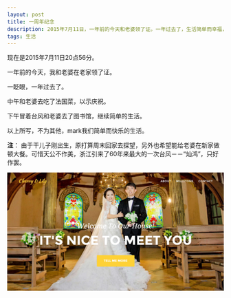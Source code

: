 ```yaml
---
layout: post
title: 一周年纪念
description: 2015年7月11日，一年前的今天和老婆领了证。一年过去了，生活简单而幸福，mark一下。。。
tags: 生活
---
```


现在是2015年7月11日20点56分。

一年前的今天，我和老婆在老家领了证。

一眨眼，一年过去了。

中午和老婆去吃了法国菜，以示庆祝。

下午冒着台风和老婆去了图书馆，继续简单的生活。

以上所写，不为其他，mark我们简单而快乐的生活。

**注**：
由于干儿子刚出生，原打算周末回家去探望，另外也希望能给老婆在新家做顿大餐。可惜天公不作美，浙江引来了60年来最大的一次台风－－“灿鸿”，只好作罢。

<p class="picture">
    <a href="http://cherryhelily.com" target="_blank">
        <img src="/assets/img/2015-7-11/wedding-photo.png"/>
    </a>
</p>